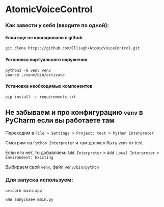 # AtomicVoiceControl

### Как завести у себя (вводите по одной):

#### Если еще не клонировали с github
```shell
git clone https://github.com/Elliagh/AtomicVoiceControl.git
```

#### Установка виртуального окружения
```shell
python3 -m venv venv
source ./venv/bin/activate
```

#### Установка необходимых компонентов
```shell
pip install -r requirements.txt
```

## Не забываем и про конфигурацию `venv` в PyCharm если вы работаете там

Переходим в `File > Settings > Project: test > Python Interpreter`

Смотрим на `Python Interpreter` и там должен быть `venv` от test

Если его нет, то добавляем: `Add Interpreter` > `Add Local Interpreter` > `Environment: Existing`

Выбираем свой `venv`, файл `venv/bin/python`


### Для запуска используем:

```shell
uvicorn main:app

или запускаем main.py
```

